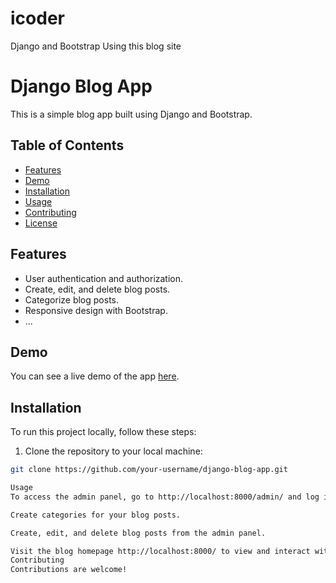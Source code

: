# icoder
Django and Bootstrap Using this blog site
# Django Blog App

This is a simple blog app built using Django and Bootstrap.

## Table of Contents

- [Features](#features)
- [Demo](#demo)
- [Installation](#installation)
- [Usage](#usage)
- [Contributing](#contributing)
- [License](#license)

## Features

- User authentication and authorization.
- Create, edit, and delete blog posts.
- Categorize blog posts.
- Responsive design with Bootstrap.
- ...

## Demo

You can see a live demo of the app [here](#your-demo-url).

## Installation

To run this project locally, follow these steps:

1. Clone the repository to your local machine:

```bash
git clone https://github.com/your-username/django-blog-app.git

Usage
To access the admin panel, go to http://localhost:8000/admin/ and log in using the superuser credentials you created earlier.

Create categories for your blog posts.

Create, edit, and delete blog posts from the admin panel.

Visit the blog homepage http://localhost:8000/ to view and interact with the blog
Contributing
Contributions are welcome! 

